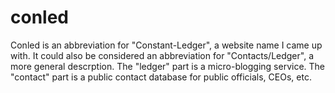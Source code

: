 # conled

Conled is an abbreviation for "Constant-Ledger", a website name I came up with.
It could also be considered an abbreviation for "Contacts/Ledger", a more
general descrption. The "ledger" part is a micro-blogging service. The "contact"
part is a public contact database for public officials, CEOs, etc.
